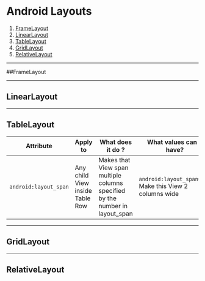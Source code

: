 # Android Layouts

1. [FrameLayout](#framelayout)
1. [LinearLayout](#linearlayout)
1. [TableLayout](#tablelayout)
1. [GridLayout](#gridlayout)
1. [RelativeLayout](#relativelayout)

---
##FrameLayout

---

## LinearLayout

---

## TableLayout


| Attribute | Apply to | What does it do ? | What values can it have? |
| --------- | -------- | ----------------- | ------------------------ |
| `android:layout_span` | Any child View inside Table Row | Makes that View span multiple columns specified by the number in layout_span | `android:layout_span="2"` Make this View 2 columns wide |
---

## GridLayout

---

## RelativeLayout
